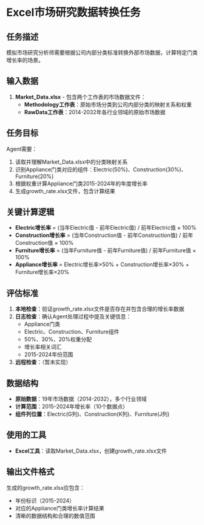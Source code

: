 # Excel市场研究数据转换任务

## 任务描述
模拟市场研究分析师需要根据公司内部分类标准转换外部市场数据，计算特定门类增长率的场景。

## 输入数据
1. **Market_Data.xlsx** - 包含两个工作表的市场数据文件：
   - **Methodology工作表**：原始市场分类到公司内部分类的映射关系和权重
   - **RawData工作表**：2014-2032年各行业领域的原始市场数据

## 任务目标
Agent需要：
1. 读取并理解Market_Data.xlsx中的分类映射关系
2. 识别Appliance门类对应的组件：Electric(50%)、Construction(30%)、Furniture(20%)
3. 根据权重计算Appliance门类2015-2024年的年度增长率
4. 生成growth_rate.xlsx文件，包含计算结果

## 关键计算逻辑
- **Electric增长率** = (当年Electric值 - 前年Electric值) / 前年Electric值 × 100%
- **Construction增长率** = (当年Construction值 - 前年Construction值) / 前年Construction值 × 100%  
- **Furniture增长率** = (当年Furniture值 - 前年Furniture值) / 前年Furniture值 × 100%
- **Appliance增长率** = Electric增长率×50% + Construction增长率×30% + Furniture增长率×20%

## 评估标准
1. **本地检查**：验证growth_rate.xlsx文件是否存在并包含合理的增长率数据
2. **日志检查**：确认Agent处理过程中提及关键信息：
   - Appliance门类
   - Electric、Construction、Furniture组件
   - 50%、30%、20%权重分配
   - 增长率相关词汇
   - 2015-2024年份范围
3. **远程检查**：（暂未实现）

## 数据结构
- **原始数据**：19年市场数据（2014-2032），多个行业领域
- **计算范围**：2015-2024年增长率（10个数据点）
- **组件列位置**：Electric(G列)、Construction(K列)、Furniture(J列)

## 使用的工具
- **Excel工具**：读取Market_Data.xlsx，创建growth_rate.xlsx文件

## 输出文件格式
生成的growth_rate.xlsx应包含：
- 年份标识（2015-2024）
- 对应的Appliance门类增长率计算结果
- 清晰的数据结构和合理的数值范围
